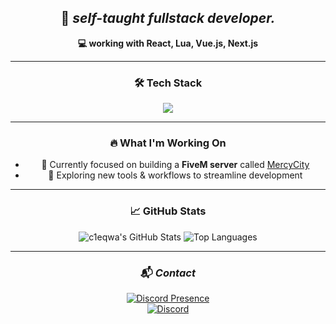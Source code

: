 <div align="center">

## 🧠 _self-taught fullstack developer._

**💻 working with React, Lua, Vue.js, Next.js**  

---

### 🛠️ Tech Stack

<img src="https://skillicons.dev/icons?i=react,nextjs,vue,lua,js,ts,html,css,tailwind,git,github,vscode" />

---

### 🔥 What I'm Working On

- 🚓 Currently focused on building a **FiveM server** called [MercyCity](https://discord.gg/mercycity)  
- 🧪 Exploring new tools & workflows to streamline development

---

### 📈 GitHub Stats

![c1eqwa's GitHub Stats](https://github-readme-stats.vercel.app/api?username=CavageAPI&show_icons=true&theme=radical&hide_border=true&v=1)
![Top Languages](https://github-readme-stats.vercel.app/api/top-langs/?username=CavageAPI&layout=compact&theme=radical&hide_border=true&v=1)

---

### 📬 _Contact_

[![Discord Presence](https://lanyard.cnrad.dev/api/1088456302331711499)](https://discord.com/users/1088456302331711499)  
[![Discord](https://img.shields.io/badge/-Discord-5865F2.svg?logo=discord&logoColor=white&style=for-the-badge)](https://discordapp.com/users/1088456302331711499)

</div>
